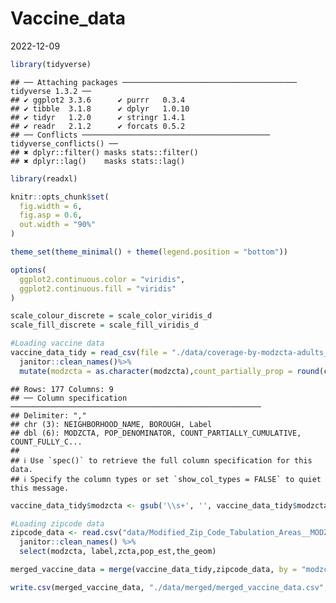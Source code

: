 Vaccine_data
================
2022-12-09

``` r
library(tidyverse)
```

    ## ── Attaching packages ─────────────────────────────────────── tidyverse 1.3.2 ──
    ## ✔ ggplot2 3.3.6      ✔ purrr   0.3.4 
    ## ✔ tibble  3.1.8      ✔ dplyr   1.0.10
    ## ✔ tidyr   1.2.0      ✔ stringr 1.4.1 
    ## ✔ readr   2.1.2      ✔ forcats 0.5.2 
    ## ── Conflicts ────────────────────────────────────────── tidyverse_conflicts() ──
    ## ✖ dplyr::filter() masks stats::filter()
    ## ✖ dplyr::lag()    masks stats::lag()

``` r
library(readxl)

knitr::opts_chunk$set(
  fig.width = 6, 
  fig.asp = 0.6,
  out.width = "90%"
)

theme_set(theme_minimal() + theme(legend.position = "bottom"))

options(
  ggplot2.continuous.color = "viridis",
  ggplot2.continuous.fill = "viridis"
)

scale_colour_discrete = scale_color_viridis_d
scale_fill_discrete = scale_fill_viridis_d
```

``` r
#Loading vaccine data 
vaccine_data_tidy = read_csv(file = "./data/coverage-by-modzcta-adults_03.09.22.csv")%>%
  janitor::clean_names()%>%
  mutate(modzcta = as.character(modzcta),count_partially_prop = round(count_partially_cumulative/pop_denominator,2), count_Fully_prop = round(count_fully_cumulative/pop_denominator,2), count_1Plus_prop = round(count_1plus_cumulative/pop_denominator,2), count_Additional_prop = round(count_additional_cumulative/pop_denominator,2))
```

    ## Rows: 177 Columns: 9
    ## ── Column specification ────────────────────────────────────────────────────────
    ## Delimiter: ","
    ## chr (3): NEIGHBORHOOD_NAME, BOROUGH, Label
    ## dbl (6): MODZCTA, POP_DENOMINATOR, COUNT_PARTIALLY_CUMULATIVE, COUNT_FULLY_C...
    ## 
    ## ℹ Use `spec()` to retrieve the full column specification for this data.
    ## ℹ Specify the column types or set `show_col_types = FALSE` to quiet this message.

``` r
vaccine_data_tidy$modzcta <- gsub('\\s+', '', vaccine_data_tidy$modzcta)

#Loading zipcode data 
zipcode_data <- read.csv("data/Modified_Zip_Code_Tabulation_Areas__MODZCTA_.csv") %>% 
  janitor::clean_names() %>% 
  select(modzcta, label,zcta,pop_est,the_geom)
```

``` r
merged_vaccine_data = merge(vaccine_data_tidy,zipcode_data, by = "modzcta", all.x = TRUE)

write.csv(merged_vaccine_data, "./data/merged/merged_vaccine_data.csv", row.names=FALSE)
```
